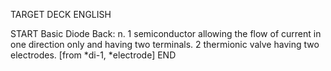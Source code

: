 TARGET DECK
ENGLISH

START
Basic
Diode
Back: n. 1 semiconductor allowing the flow of current in one direction only and having two terminals. 2 thermionic valve having two electrodes. [from *di-1, *electrode]
END
